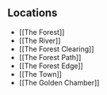 ## Locations
- [[The Forest]]
- [[The River]]
- [[The Forest Clearing]]
- [[The Forest Path]]
- [[The Forest Edge]]
- [[The Town]]
- [[The Golden Chamber]]